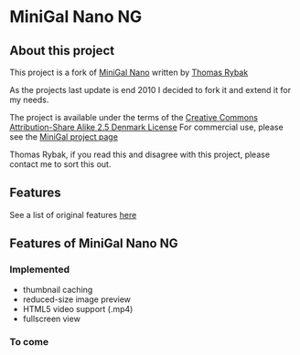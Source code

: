 # MiniGal Nano NG

## About this project
This project is a fork of [MiniGal Nano](http://www.minigal.dk/minigal-nano.html "MiniGal Nano by Thomas Rybak") written by [Thomas Rybak](http://www.minigal.dk/)

As the projects last update is end 2010 I decided to fork it and extend it for my needs.

The project is available under the terms of the [Creative Commons Attribution-Share Alike 2.5 Denmark License](http://creativecommons.org/licenses/by-sa/2.5/)
For commercial use, please see the [MiniGal project page](http://www.minigal.dk/commercial-license.html)

Thomas Rybak, if you read this and disagree with this project, please contact me to sort this out.


## Features
See a list of original features [here](http://www.minigal.dk/minigal-nano.html)


## Features of MiniGal Nano NG

### Implemented
* thumbnail caching
* reduced-size image preview
* HTML5 video support (.mp4)
* fullscreen view

### To come
